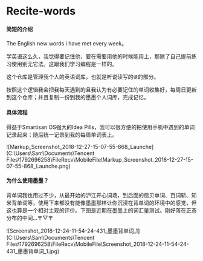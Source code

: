 # Recite-words
#### 简短的介绍

The English new words i have met every week。

学英语这么久，我觉得要记住他，要在需要用他的时候能用上，那除了自己提前练习使用别无它法。这跟我们学习编程是一样的。

这个仓库是管理我个人的英语词库，也就是听说读写的`读`的部分。

按照这个逻辑我会把我每天遇到的且我认为有必要记住的单词收集好，每周日更新到这个仓库；并且复制一份到我的墨墨个人词库，完成记忆。



#### 具体流程

得益于Smartisan OS强大的Idea Pills，我可以很方便的把使用手机中遇到的单词记录起来；随后统一记录到我的每周单词表上。

![Markup_Screenshot_2018-12-27-15-07-55-868_Launche](C:\Users\Sam\Documents\Tencent Files\1792696258\FileRecv\MobileFile\Markup_Screenshot_2018-12-27-15-07-55-868_Launche.png)



#### 为什么使用墨墨？

背单词我也用过不少，从最开始的沪江开心词场，到后面的扇贝单词、百词斩、知米背单词等，使用下来都没有能像墨墨那样让你沉浸在背单词的环境中的感觉，但这也算是一个相对主观的评价。下图是近期在墨墨上的词汇量测试。刚好落在正态分布的中间...〒▽〒

![Screenshot_2018-12-24-11-54-24-431_墨墨背单词_1](C:\Users\Sam\Documents\Tencent Files\1792696258\FileRecv\MobileFile\Screenshot_2018-12-24-11-54-24-431_墨墨背单词_1.jpg)

